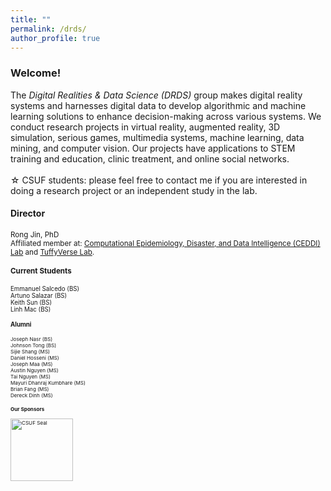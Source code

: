```yaml
---
title: ""
permalink: /drds/
author_profile: true
---
```

<h3>Welcome!</h3>
The <i>Digital Realities & Data Science (DRDS)</i> group makes digital reality systems and harnesses digital data to develop algorithmic and machine learning solutions to enhance decision-making across various systems. We conduct research projects in virtual reality, augmented reality, 3D simulation, serious games, multimedia systems, machine learning, data mining, and computer vision. Our projects have applications to STEM training and education, clinic treatment, and online social networks.<br>
<br>
&#9734; CSUF students: please feel free to contact me if you are interested in doing a research project or an independent study in the lab.

#### Director
<small>Rong Jin, PhD<br>
Affiliated member at: [Computational Epidemiology, Disaster, and Data  Intelligence (CEDDI) Lab](https://www.sampsonakwafuo.com/ceddi-lab) and [TuffyVerse Lab](https://tuffyverse-lab.github.io/).

#### Current Students
<small>
Emmanuel Salcedo (BS)<br>
Artuno Salazar (BS)<br>
Keith Sun (BS)<br>
Linh Mac (BS)<br>
  
#### Alumni
<small>
Joseph Nasr (BS)<br>
Johnson Tong (BS)<br>
Sijie Shang (MS)<br>
Daniel Hosseni (MS)<br>
Joseph Maa (MS)<br>
Austin Nguyen (MS)<br>
Tai Nguyen (MS)<br>
Mayuri Dhanraj Kumbhare (MS)<br>
Brian Fang (MS)<br>
Dereck Dinh (MS)<br>

  
#### Our Sponsors
<img src="https://brand.fullerton.edu/_assets/images/examples/CSUF-Seal-color-TM.png" alt="CSUF Seal" width="100" height="100">


